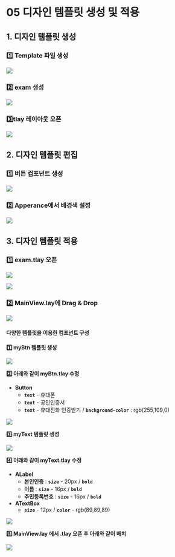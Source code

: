 # 05  디자인 템플릿 생성 및 적용

## 1. 디자인 템플릿 생성

### 1️⃣ Template 파일 생성

![](https://wikidocs.net/images/page/276283/design.png)

### 2️⃣ exam 생성

![](https://wikidocs.net/images/page/276283/design_create.png)

### 3️⃣tlay 레이아웃 오픈

![](https://wikidocs.net/images/page/276283/design_layout.png)

## 2. 디자인 템플릿 편집

### 1️⃣ 버튼 컴포넌트 생성

![](https://wikidocs.net/images/page/276283/design_button.png)

### 2️⃣ Apperance에서 배경색 설정

![](https://wikidocs.net/images/page/276283/design_btn_red.png)

## 3. 디자인 템플릿 적용

### 1️⃣ exam.tlay 오픈

![](https://wikidocs.net/images/page/276283/design_open.png)

![](https://wikidocs.net/images/page/276283/design_open_tem.png)

### 2️⃣ MainView.lay에 Drag & Drop

![](https://wikidocs.net/images/page/276283/design_regis.png)

#### 다양한 템플릿을 이용한 컴포넌트 구성

**1️⃣ myBtn 템플릿 생성**

![](https://wikidocs.net/images/page/276283/design_myBtn.png)

**2️⃣ 아래와 같이 myBtn.tlay 수정**

* **Button**
  * **`text`** - 휴대폰
  * **`text`** - 공인인증서
  * **`text`** - 휴대전화 인증받기 / **`background-color`** : rgb(255,109,0)

![](https://wikidocs.net/images/page/276283/design_myBtn_tlay.png)

**3️⃣ myText 템플릿 생성**

![](https://wikidocs.net/images/page/276283/design_myText.png)

**4️⃣ 아래와 같이 myText.tlay 수정**

* **ALabel**
  * **본인인증** : **`size`** - 20px / **`bold`**
  * **이름** : **`size`** - 16px / **`bold`**
  * **주민등록번호** : **`size`** - 16px / **`bold`**
* **ATextBox**
  * **`size`** - 12px / **`color`** - rgb(89,89,89)

![](https://wikidocs.net/images/page/276283/design_myText_tlay.png)

**5️⃣ MainView.lay 에서 .tlay 오픈 후 아래와 같이 배치**

![](https://wikidocs.net/images/page/276283/design_component.png)
